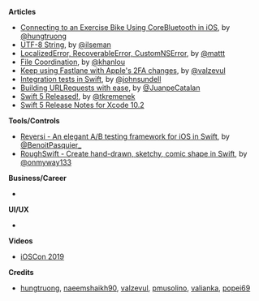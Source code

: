 
**Articles**

* [Connecting to an Exercise Bike Using CoreBluetooth in iOS](https://medium.com/@hungtruong/making-an-ios-zwift-clone-to-save-15-a-month-part-1-core-bluetooth-9925bba79f7a), by [@hungtruong](https://twitter.com/hungtruong)
* [UTF-8 String](https://swift.org/blog/utf8-string/), by [@ilseman](https://twitter.com/ilseman)
* [Localized​Error, Recoverable​Error, Custom​NSError](https://nshipster.com/swift-foundation-error-protocols/), by [@mattt](https://twitter.com/mattt)
* [File Coordination](http://khanlou.com/2019/03/file-coordination/), by [@khanlou](http://www.twitter.com/khanlou)
* [Keep using Fastlane with Apple's 2FA changes](https://drobinin.com/posts/keep-using-fastlane-with-apples-2fa-changes/), by [@valzevul](https://twitter.com/valzevul)
* [Integration tests in Swift](https://www.swiftbysundell.com/posts/integration-tests-in-swift), by [@johnsundell](https://twitter.com/johnsundell)
* [Building URLRequests with ease](https://medium.com/flawless-app-stories/building-urlrequests-with-ease-f0136cdd56c3), by [@JuanpeCatalan](https://twitter.com/JuanpeCatalan)
* [Swift 5 Released!](https://swift.org/blog/swift-5-released/), by [@tkremenek](https://twitter.com/tkremenek)
* [Swift 5 Release Notes for Xcode 10.2](https://developer.apple.com/documentation/xcode_release_notes/xcode_10_2_release_notes/swift_5_release_notes_for_xcode_10_2)

**Tools/Controls**

* [Reversi - An elegant A/B testing framework for iOS in Swift](https://github.com/popei69/reversi), by [@BenoitPasquier_](https://twitter.com/BenoitPasquier_)
* [RoughSwift - Create hand-drawn, sketchy, comic shape in Swift](https://github.com/onmyway133/RoughSwift), by [@onmyway133](https://twitter.com/onmyway133)

**Business/Career**

* 

**UI/UX**

* 

**Videos**

* [iOSCon 2019](https://skillsmatter.com/conferences/10823-ioscon-2019-the-conference-for-ios-and-swift-developers)

**Credits**

* [hungtruong](https://twitter.com/hungtruong), [naeemshaikh90](https://github.com/naeemshaikh90), [valzevul](https://github.com/valzevul), [pmusolino](https://github.com/pmusolino), [valianka](https://github.com/valianka), [popei69](https://github.com/popei69)
